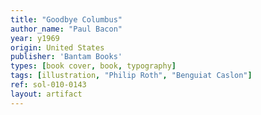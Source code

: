 ```yaml
---
title: "Goodbye Columbus"
author_name: "Paul Bacon"
year: y1969
origin: United States
publisher: 'Bantam Books'
types: [book cover, book, typography]
tags: [illustration, "Philip Roth", "Benguiat Caslon"]
ref: sol-010-0143
layout: artifact
---
```

